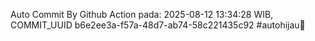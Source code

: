 Auto Commit By Github Action pada: 2025-08-12 13:34:28 WIB, COMMIT_UUID b6e2ee3a-f57a-48d7-ab74-58c221435c92 #autohijau🗿
